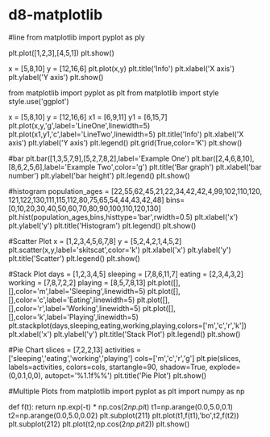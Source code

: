 # d8-matplotlib
#line
from matplotlib import pyplot as ply

plt.plot([1,2,3],[4,5,1])
plt.show()

x = [5,8,10]
y = [12,16,6]
plt.plot(x,y)
plt.title('Info')
plt.xlabel('X axis')
plt.ylabel('Y axis')
plt.show()

from matplotlib import pyplot as plt
from matplotlib import style
style.use('ggplot')

x = [5,8,10]
y = [12,16,6]
x1 = [6,9,11]
y1 = [6,15,7]
plt.plot(x,y,'g',label='LineOne',linewidth=5)
plt.plot(x1,y1,'c',label='LineTwo',linewidth=5)
plt.title('Info')
plt.xlabel('X axis')
plt.ylabel('Y axis')
plt.legend()
plt.grid(True,color='K')
plt.show()  

#bar
plt.bar([1,3,5,7,9],[5,2,7,8,2],label='Example One')
plt.bar([2,4,6,8,10],[8,6,2,5,6],label='Example Two',color='g')
plt.title('Bar graph')
plt.xlabel('bar number')
plt.ylabel('bar height')
plt.legend()
plt.show()

#histogram
population_ages = [22,55,62,45,21,22,34,42,42,4,99,102,110,120,
                   121,122,130,111,115,112,80,75,65,54,44,43,42,48]
bins=[0,10,20,30,40,50,60,70,80,90,100,110,120,130]
plt.hist(population_ages,bins,histtype='bar',rwidth=0.5)
plt.xlabel('x')
plt.ylabel('y')
plt.title('Histogram')
plt.legend()
plt.show()

#Scatter Plot
x = [1,2,3,4,5,6,7,8]
y = [5,2,4,2,1,4,5,2]
plt.scatter(x,y,label='skitscat',color='k')
plt.xlabel('x')
plt.ylabel('y')
plt.title('Scatter')
plt.legend()
plt.show()

#Stack Plot
days = [1,2,3,4,5]
sleeping = [7,8,6,11,7]
eating = [2,3,4,3,2]
working = [7,8,7,2,2]
playing = [8,5,7,8,13]
plt.plot([],[],color='m',label='Sleeping',linewidth=5)
plt.plot([],[],color='c',label='Eating',linewidth=5)
plt.plot([],[],color='r',label='Working',linewidth=5)
plt.plot([],[],color='k',label='Playing',linewidth=5)
plt.stackplot(days,sleeping,eating,working,playing,colors=['m','c','r','k'])
plt.xlabel('x')
plt.ylabel('y')
plt.title('Stack Plot')
plt.legend()
plt.show()

#Pie Chart
slices = [7,2,2,13]
activities = ['sleeping','eating','working','playing']
cols=['m','c','r','g']
plt.pie(slices,
        labels=activities,
        colors=cols,
        startangle=90,
        shadow=True,
        explode=(0,0.1,0,0),
        autopct='%1.1f%%')
plt.title('Pie Plot')
plt.show()

#Multiple Plots
from matplotlib import pyplot as plt
import numpy as np

def f(t):
    return np.exp(-t) * np.cos(2*np.pi*t)
t1=np.arange(0.0,5.0,0.1)
t2=np.arange(0.0,5.0,0.02)
plt.subplot(211)
plt.plot(t1,f(t1),'bo',t2,f(t2))
plt.subplot(212)
plt.plot(t2,np.cos(2*np.pi*t2))
plt.show()
